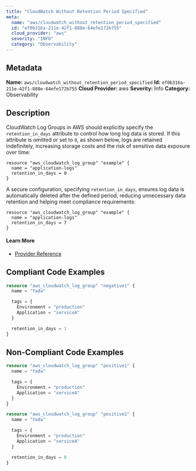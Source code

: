 ```yaml
---
title: "CloudWatch Without Retention Period Specified"
meta:
  name: "aws/cloudwatch_without_retention_period_specified"
  id: "ef0b316a-211e-42f1-888e-64efe172b755"
  cloud_provider: "aws"
  severity: "INFO"
  category: "Observability"
---
```

## Metadata
**Name:** `aws/cloudwatch_without_retention_period_specified`
**Id:** `ef0b316a-211e-42f1-888e-64efe172b755`
**Cloud Provider:** aws
**Severity:** Info
**Category:** Observability
## Description
CloudWatch Log Groups in AWS should explicitly specify the `retention_in_days` attribute to control how long log data is stored. If this attribute is omitted or set to `0`, as shown below, logs are retained indefinitely, increasing storage costs and the risk of sensitive data exposure over time:

```
resource "aws_cloudwatch_log_group" "example" {
  name = "application-logs"
  retention_in_days = 0
}
```

A secure configuration, specifying `retention_in_days`, ensures log data is automatically deleted after the defined period, reducing unnecessary data retention and helping meet compliance requirements:

```
resource "aws_cloudwatch_log_group" "example" {
  name = "application-logs"
  retention_in_days = 7
}
```


#### Learn More

 - [Provider Reference](https://registry.terraform.io/providers/hashicorp/aws/latest/docs/resources/cloudwatch_log_group)


## Compliant Code Examples
```terraform
resource "aws_cloudwatch_log_group" "negative1" {
  name = "Yada"

  tags = {
    Environment = "production"
    Application = "serviceA"
  }

  retention_in_days = 1
}

```
## Non-Compliant Code Examples
```terraform
resource "aws_cloudwatch_log_group" "positive1" {
  name = "Yada"

  tags = {
    Environment = "production"
    Application = "serviceA"
  }
}

resource "aws_cloudwatch_log_group" "positive2" {
  name = "Yada"

  tags = {
    Environment = "production"
    Application = "serviceA"
  }

  retention_in_days = 0
}

```